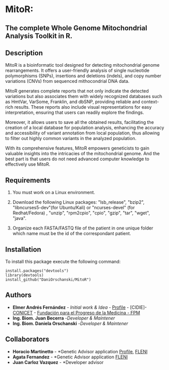 # MitoR: 
## The complete Whole Genome Mitochondrial Analysis Toolkit in R.

## Description
MitoR is a bioinformatic tool designed for detecting mitochondrial genome rearrangements. It offers a user-friendly analysis of single nucleotide polymorphisms (SNPs), insertions and deletions (indels), and copy number variations (CNVs) from sequenced mithocondrial DNA data. 

MitoR generates complete reports that not only indicate the detected variations but also associates them with widely recognized databases such as HmtVar, VarSome, Franklin, and dbSNP, providing reliable and context-rich results. These reports also include visual representations for easy interpretation, ensuring that users can readily explore the findings.

Moreover, it allows users to save all the obtained results, facilitating the creation of a local database for population analysis, enhancing the accuracy and accessibility of variant annotation from local population, thus allowing to filter out highly common variants in the analyzed population.
 
With its comprehensive features, MitoR empowers geneticists to gain valuable insights into the intricacies of the mitochondrial genome.
And the best part is that users do not need advanced computer knowledge to effectively use MitoR.

## Requirements
1. You must work on a Linux environment.
   
3. Download the following Linux packages: "lsb_release", "bzip2", "libncurses5-dev"(for Ubuntu/Kali) or "ncurses-devel" (for Redhat/Fedora) , "unzip", "rpm2cpio", "cpio", "gzip", "tar", "wget", "java".
   
4. Organize each FASTA/FASTQ file of the patient in one unique folder which name must be the id of the correspondant patient.


## Installation
To install this package execute the following command: 

```
install.packages("devtools")
library(devtools)
install_github("DaniOrschanski/MitoR")
```
## Authors
* **Elmer Andrés Fernández** - *Initial work & Idea* - [Profile](https://www.researchgate.net/profile/Elmer_Fernandez) - [CIDIE]- [CONICET](http://www.conicet.gov.ar) - [Fundación para el Progreso de la Medicina - FPM](https://fpmlab.org.ar/)
* **Ing. Biom. Juan Becerra** -*Developer & Maintener*
* **Ing. Biom. Daniela Orschanski** -*Developer & Maintener*
## Collaborators
* **Horacio Martinetto** - *Genetic Advisor application [Profile](https://www.fleni.org.ar/profesionales/martinetto-horacio/), [FLENI](https://www.fleni.org.ar/)
* **Agata Fernandez** - *Genetic Advisor application [FLENI](https://www.fleni.org.ar/)
* **Juan Carloz Vazquez** - *Developer advisor

